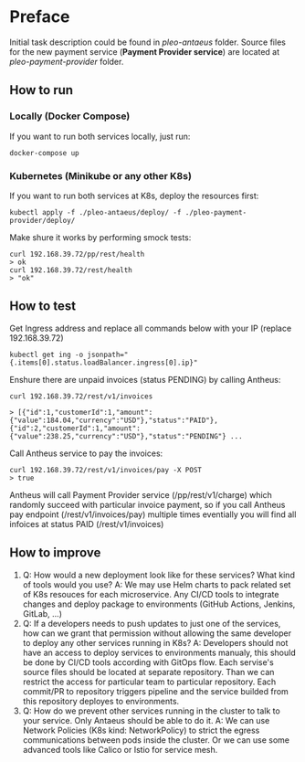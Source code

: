 # Preface
Initial task description could be found in *pleo-antaeus* folder.
Source files for the new payment service (**Payment Provider service**) are located at *pleo-payment-provider* folder.

## How to run

### Locally (Docker Compose)
If you want to run both services locally, just run:
```
docker-compose up
```
### Kubernetes (Minikube or any other K8s)
If you want to run both services at K8s, deploy the resources first:
```
kubectl apply -f ./pleo-antaeus/deploy/ -f ./pleo-payment-provider/deploy/
```
Make shure it works by performing smock tests:
```
curl 192.168.39.72/pp/rest/health
> ok
curl 192.168.39.72/rest/health
> "ok"
```
## How to test
Get Ingress address and replace all commands below with your IP (replace 192.168.39.72)
```
kubectl get ing -o jsonpath="{.items[0].status.loadBalancer.ingress[0].ip}"
```

Enshure there are unpaid invoices (status PENDING) by calling Antheus:
```
curl 192.168.39.72/rest/v1/invoices

> [{"id":1,"customerId":1,"amount":{"value":184.04,"currency":"USD"},"status":"PAID"},{"id":2,"customerId":1,"amount":{"value":238.25,"currency":"USD"},"status":"PENDING"} ...
```
Call Antheus service to pay the invoices:
```
curl 192.168.39.72/rest/v1/invoices/pay -X POST
> true
```
Antheus will call Payment Provider service (/pp/rest/v1/charge) which randomly succeed with particular invoice payment, so if you call Antheus pay endpoint (/rest/v1/invoices/pay) multiple times eventially you will find all infoices at status PAID (/rest/v1/invoices)

## How to improve
1. Q: How would a new deployment look like for these services? What kind of tools would you use?
   A: We may use Helm charts to pack related set of K8s resouces for each microservice. Any CI/CD tools to integrate changes and deploy package to environments (GitHub Actions, Jenkins, GitLab, ...)
2. Q: If a developers needs to push updates to just one of the services, how can we grant that permission without allowing the same developer to deploy any other services running in K8s?
   A: Developers should not have an access to deploy services to environments manualy, this should be done by CI/CD tools according with GitOps flow. Each servise's source files should be located at separate repository. Than we can restrict the access for particular team to particular repository. Each commit/PR to repository triggers pipeline and the service builded from this repository deployes to environments.
3. Q: How do we prevent other services running in the cluster to talk to your service. Only Antaeus should be able to do it.
   A: We can use Network Policies (K8s kind: NetworkPolicy) to strict the egress communications between pods inside the cluster. Or we can use some advanced tools like Calico or Istio for service mesh.
